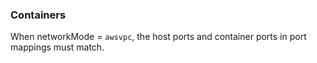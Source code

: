 ### Containers
When networkMode = `awsvpc`, the host ports and container ports in port mappings must match.
